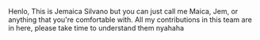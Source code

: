 Henlo, This is Jemaica Silvano but you can just call me Maica, Jem, or anything that you're comfortable with. All my contributions in this team are in here, please take time to understand them nyahaha
